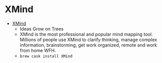 # XMind
- [XMind](https://www.xmind.net/)
  -  Ideas Grow on Trees
  - XMind is the most professional and popular mind mapping tool. Millions of people use XMind to clarify thinking, manage complex information, brainstorming, get work organized, remote and work from home WFH.
  - `brew cask install XMind`
